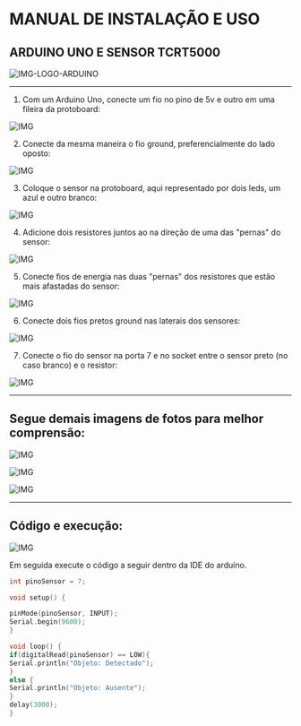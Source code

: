
# MANUAL DE INSTALAÇÃO E USO
## ARDUINO UNO E SENSOR TCRT5000

![IMG-LOGO-ARDUINO](./logo.png)

---

1. Com um Arduino Uno, conecte um fio no pino de 5v e outro em uma fileira da protoboard:

![IMG](./proto1.png)

2. Conecte da mesma maneira o fio ground, preferencialmente do lado oposto:


![IMG](./proto2.png)

3. Coloque o sensor na protoboard, aqui representado por dois leds, um azul e outro branco:


![IMG](./proto3.png)

4. Adicione dois resistores juntos ao na direção de uma das "pernas" do sensor:


![IMG](./proto4.png)

5. Conecte fios de energia nas duas "pernas" dos resistores que estão mais afastadas do sensor:


![IMG](./proto5.png)

6. Conecte dois fios pretos ground nas laterais dos sensores:


![IMG](./proto6.png)

7. Conecte o fio do sensor na porta 7 e no socket entre o sensor preto (no caso branco) e o resistor:


![IMG](./proto7.png)

---

## Segue demais imagens de fotos para melhor comprensão:

![IMG](./foto1.jpeg)

![IMG](./foto2.jpeg)

![IMG](./foto3.jpeg)

---

## Código e execução:

![IMG](./codigo1.jpeg)

Em seguida execute o código a seguir dentro da IDE do arduíno.

~~~c++
int pinoSensor = 7;

void setup() {

pinMode(pinoSensor, INPUT);
Serial.begin(9600);
}

void loop() {
if(digitalRead(pinoSensor) == LOW){
Serial.println("Objeto: Detectado");
}
else {
Serial.println("Objeto: Ausente");
}
delay(3000);
}
~~~


